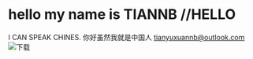 # hello my name is TIANNB //HELLO 
I CAN SPEAK CHINES.
你好虽然我就是中国人
tianyuxuannb@outlook.com
![下载](https://github.com/tiannb/SASK_CHAT/assets/125873536/2638d8f3-cece-46b0-a1ad-9d5c2f02735d)
